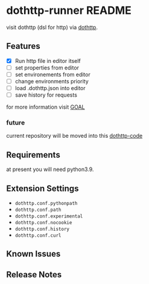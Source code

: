 # dothttp-runner README

visit dothttp (dsl for http) via [dothttp](https://github.com/cedric05/dothttp).
## Features

- [x] Run http file in editor itself
- [ ] set properties from editor
- [ ] set environements from editor
- [ ] change environments priority
- [ ] load .dothttp.json into editor
- [ ] save history for requests

for more information visit [GOAL](./GOAL.md)

### future
current repository will be moved into this [dothttp-code](https://github.com/cedric05/dothttp-code)
## Requirements

at present you will need python3.9. 

## Extension Settings

* `dothttp.conf.pythonpath` 
* `dothttp.conf.path` 
* `dothttp.conf.experimental` 
* `dothttp.conf.nocookie`
* `dothttp.conf.history`
* `dothttp.conf.curl`

## Known Issues


## Release Notes
